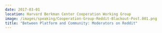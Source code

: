 ```yaml
---
date: 2017-03-01
location: Harvard Berkman Center Cooperation Working Group
image: /images/speaking/Cooperation-Group-Reddit-Blackout-Post.001.png
title: "Between Platform and Community: Moderators on Reddit"
---
```

